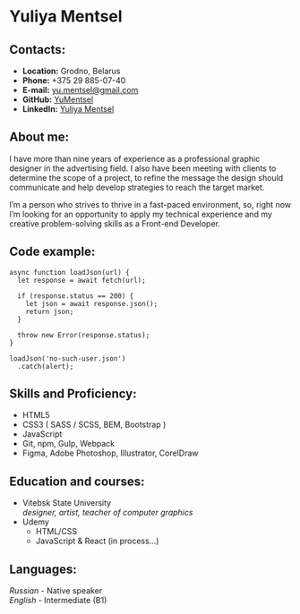 # Yuliya Mentsel

## Contacts:

- **Location:** Grodno, Belarus
- **Phone:** +375 29 885-07-40
- **E-mail:** yu.mentsel@gmail.com
- **GitHub:** [YuMentsel](https://github.com/YuMentsel)
- **LinkedIn:** [Yuliya Mentsel](https://www.linkedin.com/in/yuliya-mentsel-212276241/)

## About me:

I have more than nine years of experience as a professional graphic designer in the advertising field. I also have been meeting with clients to determine the scope of a project, to refine the message the design should communicate and help develop strategies to reach the target market.

I’m a person who strives to thrive in a fast-paced environment, so, right now I’m looking for an opportunity to apply my technical experience and my creative problem-solving skills as a Front-end Developer.

## Code example:

```
async function loadJson(url) {
  let response = await fetch(url);

  if (response.status == 200) {
    let json = await response.json();
    return json;
  }

  throw new Error(response.status);
}

loadJson('no-such-user.json')
  .catch(alert);
```

## Skills and Proficiency:

- HTML5
- CSS3 ( SASS / SCSS, BEM, Bootstrap )
- JavaScript
- Git, npm, Gulp, Webpack
- Figma, Adobe Photoshop, Illustrator, CorelDraw

## Education and courses:

- Vitebsk State University  
  _designer, artist, teacher of computer graphics_
- Udemy
  - HTML/CSS
  - JavaScript & React (in process…)

## Languages:

_Russian_ - Native speaker  
_English_ - Intermediate (B1)
